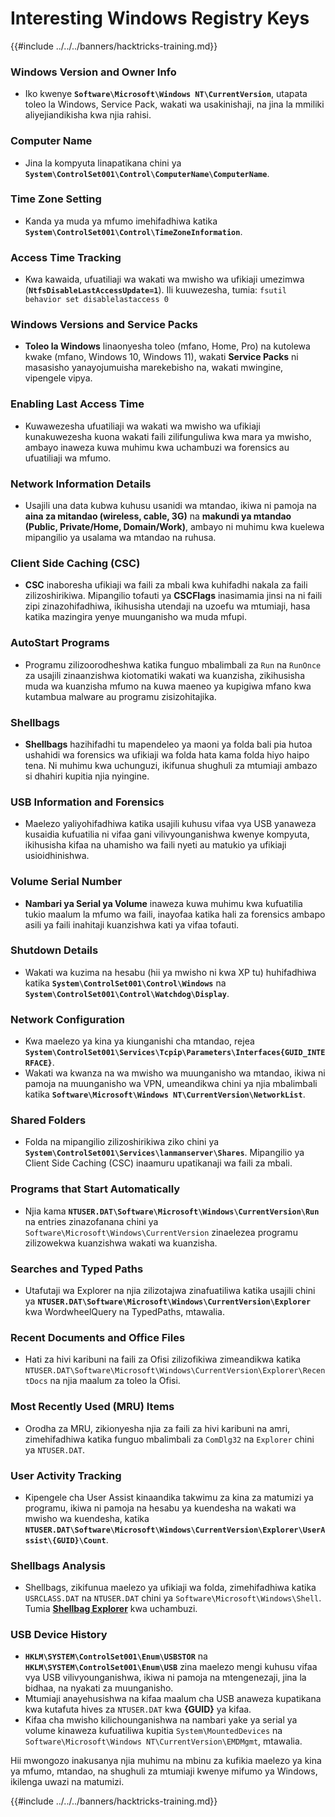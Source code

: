 # Interesting Windows Registry Keys

{{#include ../../../banners/hacktricks-training.md}}

### **Windows Version and Owner Info**

- Iko kwenye **`Software\Microsoft\Windows NT\CurrentVersion`**, utapata toleo la Windows, Service Pack, wakati wa usakinishaji, na jina la mmiliki aliyejiandikisha kwa njia rahisi.

### **Computer Name**

- Jina la kompyuta linapatikana chini ya **`System\ControlSet001\Control\ComputerName\ComputerName`**.

### **Time Zone Setting**

- Kanda ya muda ya mfumo imehifadhiwa katika **`System\ControlSet001\Control\TimeZoneInformation`**.

### **Access Time Tracking**

- Kwa kawaida, ufuatiliaji wa wakati wa mwisho wa ufikiaji umezimwa (**`NtfsDisableLastAccessUpdate=1`**). Ili kuuwezesha, tumia:
`fsutil behavior set disablelastaccess 0`

### Windows Versions and Service Packs

- **Toleo la Windows** linaonyesha toleo (mfano, Home, Pro) na kutolewa kwake (mfano, Windows 10, Windows 11), wakati **Service Packs** ni masasisho yanayojumuisha marekebisho na, wakati mwingine, vipengele vipya.

### Enabling Last Access Time

- Kuwawezesha ufuatiliaji wa wakati wa mwisho wa ufikiaji kunakuwezesha kuona wakati faili zilifunguliwa kwa mara ya mwisho, ambayo inaweza kuwa muhimu kwa uchambuzi wa forensics au ufuatiliaji wa mfumo.

### Network Information Details

- Usajili una data kubwa kuhusu usanidi wa mtandao, ikiwa ni pamoja na **aina za mitandao (wireless, cable, 3G)** na **makundi ya mtandao (Public, Private/Home, Domain/Work)**, ambayo ni muhimu kwa kuelewa mipangilio ya usalama wa mtandao na ruhusa.

### Client Side Caching (CSC)

- **CSC** inaboresha ufikiaji wa faili za mbali kwa kuhifadhi nakala za faili zilizoshirikiwa. Mipangilio tofauti ya **CSCFlags** inasimamia jinsi na ni faili zipi zinazohifadhiwa, ikihusisha utendaji na uzoefu wa mtumiaji, hasa katika mazingira yenye muunganisho wa muda mfupi.

### AutoStart Programs

- Programu zilizoorodheshwa katika funguo mbalimbali za `Run` na `RunOnce` za usajili zinaanzishwa kiotomatiki wakati wa kuanzisha, zikihusisha muda wa kuanzisha mfumo na kuwa maeneo ya kupigiwa mfano kwa kutambua malware au programu zisizohitajika.

### Shellbags

- **Shellbags** hazihifadhi tu mapendeleo ya maoni ya folda bali pia hutoa ushahidi wa forensics wa ufikiaji wa folda hata kama folda hiyo haipo tena. Ni muhimu kwa uchunguzi, ikifunua shughuli za mtumiaji ambazo si dhahiri kupitia njia nyingine.

### USB Information and Forensics

- Maelezo yaliyohifadhiwa katika usajili kuhusu vifaa vya USB yanaweza kusaidia kufuatilia ni vifaa gani vilivyounganishwa kwenye kompyuta, ikihusisha kifaa na uhamisho wa faili nyeti au matukio ya ufikiaji usioidhinishwa.

### Volume Serial Number

- **Nambari ya Serial ya Volume** inaweza kuwa muhimu kwa kufuatilia tukio maalum la mfumo wa faili, inayofaa katika hali za forensics ambapo asili ya faili inahitaji kuanzishwa kati ya vifaa tofauti.

### **Shutdown Details**

- Wakati wa kuzima na hesabu (hii ya mwisho ni kwa XP tu) huhifadhiwa katika **`System\ControlSet001\Control\Windows`** na **`System\ControlSet001\Control\Watchdog\Display`**.

### **Network Configuration**

- Kwa maelezo ya kina ya kiunganishi cha mtandao, rejea **`System\ControlSet001\Services\Tcpip\Parameters\Interfaces{GUID_INTERFACE}`**.
- Wakati wa kwanza na wa mwisho wa muunganisho wa mtandao, ikiwa ni pamoja na muunganisho wa VPN, umeandikwa chini ya njia mbalimbali katika **`Software\Microsoft\Windows NT\CurrentVersion\NetworkList`**.

### **Shared Folders**

- Folda na mipangilio zilizoshirikiwa ziko chini ya **`System\ControlSet001\Services\lanmanserver\Shares`**. Mipangilio ya Client Side Caching (CSC) inaamuru upatikanaji wa faili za mbali.

### **Programs that Start Automatically**

- Njia kama **`NTUSER.DAT\Software\Microsoft\Windows\CurrentVersion\Run`** na entries zinazofanana chini ya `Software\Microsoft\Windows\CurrentVersion` zinaelezea programu zilizowekwa kuanzishwa wakati wa kuanzisha.

### **Searches and Typed Paths**

- Utafutaji wa Explorer na njia zilizotajwa zinafuatiliwa katika usajili chini ya **`NTUSER.DAT\Software\Microsoft\Windows\CurrentVersion\Explorer`** kwa WordwheelQuery na TypedPaths, mtawalia.

### **Recent Documents and Office Files**

- Hati za hivi karibuni na faili za Ofisi zilizofikiwa zimeandikwa katika `NTUSER.DAT\Software\Microsoft\Windows\CurrentVersion\Explorer\RecentDocs` na njia maalum za toleo la Ofisi.

### **Most Recently Used (MRU) Items**

- Orodha za MRU, zikionyesha njia za faili za hivi karibuni na amri, zimehifadhiwa katika funguo mbalimbali za `ComDlg32` na `Explorer` chini ya `NTUSER.DAT`.

### **User Activity Tracking**

- Kipengele cha User Assist kinaandika takwimu za kina za matumizi ya programu, ikiwa ni pamoja na hesabu ya kuendesha na wakati wa mwisho wa kuendesha, katika **`NTUSER.DAT\Software\Microsoft\Windows\CurrentVersion\Explorer\UserAssist\{GUID}\Count`**.

### **Shellbags Analysis**

- Shellbags, zikifunua maelezo ya ufikiaji wa folda, zimehifadhiwa katika `USRCLASS.DAT` na `NTUSER.DAT` chini ya `Software\Microsoft\Windows\Shell`. Tumia **[Shellbag Explorer](https://ericzimmerman.github.io/#!index.md)** kwa uchambuzi.

### **USB Device History**

- **`HKLM\SYSTEM\ControlSet001\Enum\USBSTOR`** na **`HKLM\SYSTEM\ControlSet001\Enum\USB`** zina maelezo mengi kuhusu vifaa vya USB vilivyounganishwa, ikiwa ni pamoja na mtengenezaji, jina la bidhaa, na nyakati za muunganisho.
- Mtumiaji anayehusishwa na kifaa maalum cha USB anaweza kupatikana kwa kutafuta hives za `NTUSER.DAT` kwa **{GUID}** ya kifaa.
- Kifaa cha mwisho kilichounganishwa na nambari yake ya serial ya volume kinaweza kufuatiliwa kupitia `System\MountedDevices` na `Software\Microsoft\Windows NT\CurrentVersion\EMDMgmt`, mtawalia.

Hii mwongozo inakusanya njia muhimu na mbinu za kufikia maelezo ya kina ya mfumo, mtandao, na shughuli za mtumiaji kwenye mifumo ya Windows, ikilenga uwazi na matumizi.

{{#include ../../../banners/hacktricks-training.md}}
